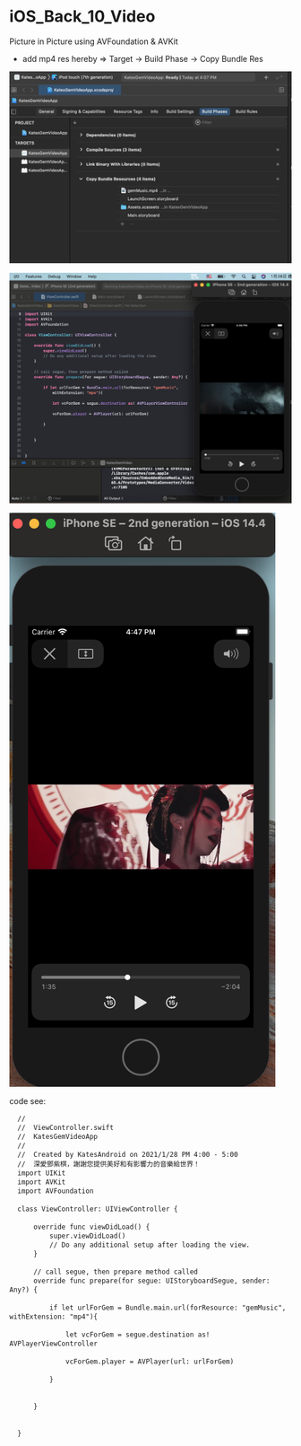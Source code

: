 # iOS_Back_10_Video
Picture in Picture using AVFoundation &amp; AVKit

* add mp4 res hereby => Target -> Build Phase -> Copy Bundle Res 

![](https://raw.githubusercontent.com/QueenieCplusplus/iOS_Back_10_Video/main/build%20phase%20-%20Bundle%20res.png)

![](https://raw.githubusercontent.com/QueenieCplusplus/iOS_Back_10_Video/main/output%201.png)

![](https://raw.githubusercontent.com/QueenieCplusplus/iOS_Back_10_Video/main/output%202.png)

code see:

      //
      //  ViewController.swift
      //  KatesGemVideoApp
      //
      //  Created by KatesAndroid on 2021/1/28 PM 4:00 - 5:00
      //  深愛鄧紫棋，謝謝您提供美好和有影響力的音樂給世界！
      import UIKit
      import AVKit
      import AVFoundation

      class ViewController: UIViewController {

          override func viewDidLoad() {
              super.viewDidLoad()
              // Do any additional setup after loading the view.
          }

          // call segue, then prepare method called
          override func prepare(for segue: UIStoryboardSegue, sender: Any?) {

              if let urlForGem = Bundle.main.url(forResource: "gemMusic", withExtension: "mp4"){

                  let vcForGem = segue.destination as! AVPlayerViewController

                  vcForGem.player = AVPlayer(url: urlForGem)

              }


          }


      }
